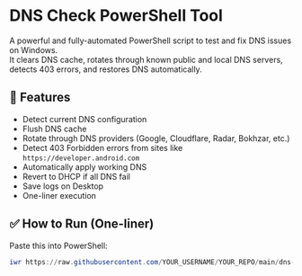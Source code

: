 # DNS Check PowerShell Tool

A powerful and fully-automated PowerShell script to test and fix DNS issues on Windows.  
It clears DNS cache, rotates through known public and local DNS servers, detects 403 errors, and restores DNS automatically.

## 🔧 Features

- Detect current DNS configuration
- Flush DNS cache
- Rotate through DNS providers (Google, Cloudflare, Radar, Bokhzar, etc.)
- Detect 403 Forbidden errors from sites like `https://developer.android.com`
- Automatically apply working DNS
- Revert to DHCP if all DNS fail
- Save logs on Desktop
- One-liner execution

## ✅ How to Run (One-liner)

Paste this into PowerShell:

```powershell
iwr https://raw.githubusercontent.com/YOUR_USERNAME/YOUR_REPO/main/dns-check.ps1 -UseBasicParsing | iex
